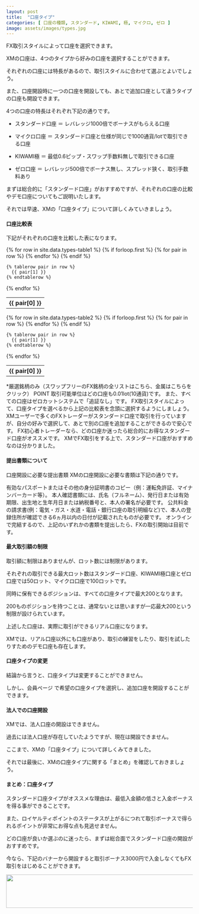 ```yaml
---
layout: post
title:  "口座タイプ"
categories: [ 口座の種類, スタンダード, KIWAMI, 極, マイクロ, ゼロ ]
image: assets/images/types.jpg
---
```

FX取引スタイルによって口座を選択できます。

XMの口座は、4つのタイプから好みの口座を選択することができます。

それぞれの口座には特長があるので、取引スタイルに合わせて選ぶとよいでしょう。

また、口座開設時に一つの口座を開設しても、あとで追加口座として違うタイプの口座も開設できます。

4つの口座の特長はそれぞれ下記の通りです。

+ スタンダード口座 ＝ レバレッジ1000倍でボーナスがもらえる口座

+ マイクロ口座 ＝ スタンダード口座と仕様が同じで1000通貨/lotで取引できる口座

+ KIWAMI極 ＝ 最低0.6ピップ・スワップ手数料無しで取引できる口座

+ ゼロ口座 ＝ レバレッジ500倍でボーナス無し、スプレッド狭く、取引手数料あり


まずは総合的に「スタンダード口座」がおすすめですが、それぞれの口座の比較やデモ口座についてもご説明いたします。

それでは早速、XMの「口座タイプ」について詳しくみていきましょう。


#### 口座比較表

下記がそれぞれの口座を比較した表になります。

<table>
  {% for row in site.data.types-table1 %}
    {% if forloop.first %}
    <tr>
      {% for pair in row %}
        <th>{{ pair[0] }}</th>
      {% endfor %}
    </tr>
    {% endif %}

    {% tablerow pair in row %}
      {{ pair[1] }}
    {% endtablerow %}
  {% endfor %}
</table>

<table>
  {% for row in site.data.types-table2 %}
    {% if forloop.first %}
    <tr>
      {% for pair in row %}
        <th>{{ pair[0] }}</th>
      {% endfor %}
    </tr>
    {% endif %}

    {% tablerow pair in row %}
      {{ pair[1] }}
    {% endtablerow %}
  {% endfor %}
</table>

*厳選銘柄のみ（スワップフリーのFX銘柄の全リストはこちら、金属はこちらをクリック）
POINT
取引可能単位はどの口座も0.01lot(10通貨)です。
また、すべての口座はゼロカットシステムで「追証なし」です。
FX取引スタイルによって、口座タイプを選べるから上記の比較表を念頭に選択するようにしましょう。
XMユーザーで多くのFXトレーダーがスタンダード口座で取引を行っていますが、自分の好みで選択して、あとで別の口座を追加することができるので安心です。
FX初心者トレーダーなら、どの口座か迷ったら総合的にお得なスタンダード口座がオススメです。
XMでFX取引をする上で、スタンダード口座がおすすめなのは分かりました。


#### 提出書類について

口座開設に必要な提出書類
 XMの口座開設に必要な書類は下記の通りです。

有効なパスポートまたはその他の身分証明書のコピー（例：運転免許証、マイナンバーカード等）。 本人確認書類には、氏名（フルネーム）、発行日または有効期限、出生地と生年月日または納税番号と、本人の署名が必要です。
公共料金の請求書(例：電気・ガス・水道・電話・銀行口座の取引明細など)で、本人の登録住所が確認できる6ヵ月以内の日付が記載されたものが必要です。
オンラインで完結するので、上記のいずれかの書類を提出したら、FXの取引開始は目前です。



#### 最大取引額の制限


取引額に制限はありませんが、ロット数には制限があります。

それぞれの取引できる最大ロット数はスタンダード口座、KIWAMI極口座とゼロ口座では50ロット、マイクロ口座で100ロットです。

同時に保有できるポジションは、すべての口座タイプで最大200となります。

200ものポジションを持つことは、通常ないとは思いますが一応最大200という制限が設けられています。

上述した口座は、実際に取引ができるリアル口座になります。

XMでは、リアル口座以外にも口座があり、取引の練習をしたり、取引を試したりすためのデモ口座も存在します。


#### 口座タイプの変更

結論から言うと、口座タイプは変更することができません。

しかし、会員ページ  で希望の口座タイプを選択し、追加口座を開設することができます。



#### 法人での口座開設

XMでは、法人口座の開設はできません。

過去には法人口座が存在していたようですが、現在は開設できません。

ここまで、XMの「口座タイプ」について詳しくみてきました。

それでは最後に、XMの口座タイプに関する「まとめ」を確認しておきましょう。

#### まとめ：口座タイプ

スタンダード口座タイプがオススメな理由は、最低入金額の低さと入金ボーナスを得る事ができることです。

また、ロイヤルティポイントのステータスが上がるにつれて取引ボーナスで得られるポイントが非常にお得な点も見逃せません。

どの口座が良いか選ぶのに迷ったら、まずは総合面でスタンダード口座の開設がおすすめです。

今なら、下記のバナーから開設すると取引ボーナス3000円で入金しなくてもFX取引をはじめることができます。

<a href="https://clicks.affstrack.com/c?m=9257&c=550036" referrerpolicy="no-referrer-when-downgrade"><img src="https://ads.affstrack.com/i/9257?c=550036" width="728" height="90" referrerpolicy="no-referrer-when-downgrade"/></a>